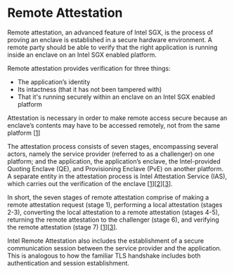 # Remote Attestation

Remote attestation, an advanced feature of Intel SGX, is the process of proving an enclave is established in a secure hardware environment. A remote party should be able to verify that the right application is running inside an enclave on an Intel SGX enabled platform.

Remote attestation provides verification for three things:

* The application’s identity
* Its intactness (that it has not been tampered with)
* That it's running securely within an enclave on an Intel SGX enabled platform

Attestation is necessary in order to make remote access secure because an enclave’s contents may have to be accessed remotely, not from the same platform \[[1](https://courses.cs.ut.ee/MTAT.07.022/2017\_spring/uploads/Main/hiie-report-s16-17.pdf)]

The attestation process consists of seven stages, encompassing several actors, namely the service provider (referred to as a challenger) on one platform; and the application, the application’s enclave, the Intel-provided Quoting Enclave (QE), and Provisioning Enclave (PvE) on another platform. A separate entity in the attestation process is Intel Attestation Service (IAS), which carries out the verification of the enclave \[[1](https://courses.cs.ut.ee/MTAT.07.022/2017\_spring/uploads/Main/hiie-report-s16-17.pdf)]\[[2](https://software.intel.com/en-us/articles/innovative-technology-for-cpu-based-attestation-and-sealing)]\[[3](https://software.intel.com/content/www/us/en/develop/download/intel-sgx-intel-epid-provisioning-and-attestation-services.html)].

In short, the seven stages of remote attestation comprise of making a remote attestation request (stage 1), performing a local attestation (stages 2-3), converting the local attestation to a remote attestation (stages 4-5), returning the remote attestation to the challenger (stage 6), and verifying the remote attestation (stage 7) \[[1](https://courses.cs.ut.ee/MTAT.07.022/2017\_spring/uploads/Main/hiie-report-s16-17.pdf)]\[[3](https://software.intel.com/content/www/us/en/develop/download/intel-sgx-intel-epid-provisioning-and-attestation-services.html)].

Intel Remote Attestation also includes the establishment of a secure communication session between the service provider and the application. This is analogous to how the familiar TLS handshake includes both authentication and session establishment.
